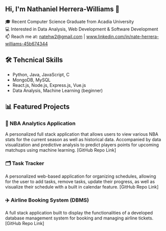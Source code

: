 ## Hi, I'm Nathaniel Herrera-Williams 👋

🎓 Recent Computer Science Graduate from Acadia University  
💻 Interested in Data Analysis, Web Development & Software Development  
📫 Reach me at: natehw2@gmail.com | www.linkedin.com/in/nate-herrera-williams-45b674344

## 🛠️ Tehcnical Skills
- Python, Java, JavaScript, C
- MongoDB, MySQL
- React.js, Node.js, Express.js, Vue.js
- Data Analysis, Machine Learning (beginner)

## 📊 Featured Projects

### 🏀 NBA Analytics Application
A personalized full stack application that allows users to view various NBA stats for the current season as well as historical data. Accompanied by data visualization and predictive analysis to predict players points for upcoming matchups using machine learning.
[GitHub Repo Link]

### 🗂️ Task Tracker
A personalized web-based application for organizing schedules, allowing for the user to add tasks, remove tasks, update their progress, as well as visualize their schedule with a built in calendar feature.
[GitHub Repo Link]

### ✈️ Airline Booking System (DBMS)
A full stack application built to display the functionalities of a developed database management system for booking and managing airline tickets.
[GitHub Repo Link]
